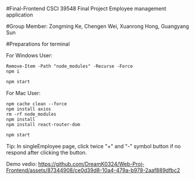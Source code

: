 #Final-Frontend CSCI 39548 Final Project
  Employee management application
  
#Group Member: 
Zongming Ke, Chengen Wei, Xuanrong Hong, Guangyang Sun

#Preparations for terminal

  For Windows User:
 
  ```
  Remove-Item -Path "node_modules" -Recurse -Force
  npm i
  ```
  ```bash
  npm start
  ```
  
  
  For Mac User:

  ```
  npm cache clean --force
  npm install axios
  rm -rf node_modules
  npm install
  npm install react-router-dom
  ```
   ```bash
  npm start
  ```
  


Tip: In singleEmployee page, click twice "+" and "-" symbol button if no respond after clicking the button.

Demo vedio:
https://github.com/DreamK0324/Web-Proj-Frontend/assets/87344908/ce0d39d8-10a4-479a-b978-2aaf889dfbc2

